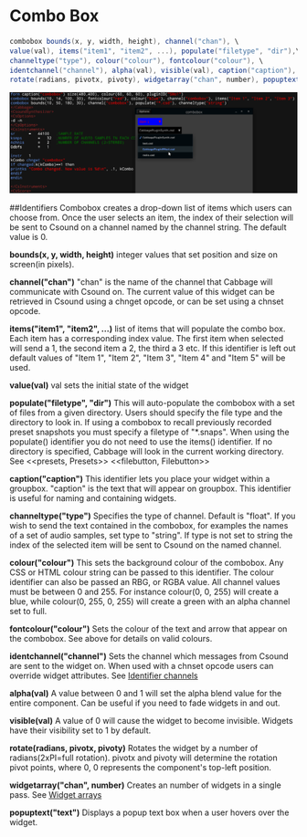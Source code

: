 # Combo Box
```csharp
combobox bounds(x, y, width, height), channel("chan"), \
value(val), items("item1", "item2", ...), populate("filetype", "dir"),\
channeltype("type"), colour("colour"), fontcolour("colour"), \
identchannel("channel"), alpha(val), visible(val), caption("caption"), \
rotate(radians, pivotx, pivoty), widgetarray("chan", number), popuptext("text")
```
<!--(End of syntax)/-->
![](images/comboboxExample.png)

##Identifiers
Combobox creates a drop-down list of items which users can choose from. Once the user selects an item, the index of their selection will be sent to Csound on a channel named by the channel string. The default value is 0.

**bounds(x, y, width, height)** integer values that set position and size on screen(in pixels).

**channel("chan")** "chan" is the name of the channel that Cabbage will communicate with Csound on. The current value of this widget can be retrieved in Csound using a chnget opcode, or can be set using a chnset opcode. 

**items("item1", "item2", ...)** list of items that will populate the combo box. Each item has a corresponding index value. The first item when selected will send a 1, the second item a 2, the third a 3 etc. If this identifier is left out default values of "Item 1", "Item  2", "Item  3", "Item 4" and "Item 5" will be used.  

**value(val)** val sets the initial state of the widget
  
**populate("filetype", "dir")** This will auto-populate the combobox with a set of files from a given directory. Users should specify the file type and the directory to look in. If using a combobox to recall previously recorded preset snapshots you must specify a filetype of "\*.snaps". When using the populate() identifier you do not need to use the items() identifier. If no directory is specified, Cabbage will look in the current working directory. See <<presets, Presets>> <<filebutton, Filebutton>>  
  
**caption("caption")** This identifier lets you place your widget within a groupbox. "caption" is the text that will appear on groupbox. This identifier is useful for naming and containing widgets.  

**channeltype("type")** Specifies the type of channel. Default is "float". If you wish to send the text contained in the combobox, for examples the names of a set of audio samples, set type to "string". If type is not set to string the index of the selected item will be sent to Csound on the named channel. 

**colour("colour")** This sets the background colour of the combobox. Any CSS or HTML colour string can be passed to this identifier. The colour identifier can also be passed an RBG, or RGBA value. All channel values must be between 0 and 255. For instance colour(0, 0, 255) will create a blue, while colour(0, 255, 0, 255) will create a green with an alpha channel set to full.  

**fontcolour("colour")** Sets the colour of the text and arrow that appear on the combobox. See above for details on valid colours.

**identchannel("channel")** Sets the channel which messages from Csound are sent to the widget on. When used with a chnset opcode users can override widget attributes. See [Identifier channels](./identchannels.md)  

**alpha(val)** A value between 0 and 1 will set the alpha blend value for the entire component. Can be useful if you need to fade widgets in and out. 

**visible(val)** A value of 0 will cause the widget to become invisible. Widgets have their visibility set to 1 by default. 

**rotate(radians, pivotx, pivoty)** Rotates the widget by a number of radians(2xPI=full rotation). pivotx and pivoty will determine the rotation pivot points, where 0, 0 represents the component's top-left position. 

**widgetarray("chan", number)** Creates an number of widgets in a single pass. See [Widget arrays](./widget_arrays.md)

**popuptext("text")** Displays a popup text box when a user hovers over the widget.
<!--(End of identifiers)/-->